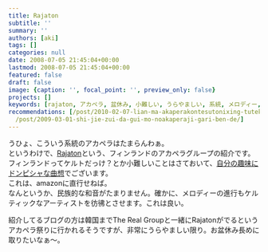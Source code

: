 ```yaml
---
title: Rajaton
subtitle: ''
summary: ''
authors: [aki]
tags: []
categories: null
date: 2008-07-05 21:45:04+00:00
lastmod: 2008-07-05 21:45:04+00:00
featured: false
draft: false
image: {caption: '', focal_point: '', preview_only: false}
projects: []
keywords: [rajaton, アカペラ, 盆休み, 小難しい, うらやましい, 系統, メロディー, 進行, 祭り, 韓国]
recommendations: [/post/2010-02-07-lian-ma-akaperakontesutonixing-tutekita/, /post/2009-08-12-masa-festazhong-zhi/,
  /post/2009-03-01-shi-jie-zui-da-gui-mo-noakaperaji-gari-ben-de/]
---
```

うひょ、こういう系統のアカペラはたまらんわぁ。  
というわけで、[Rajaton](http://acappellavillage.blog103.fc2.com/blog-category-15.html)という、フィンランドのアカペラグループの紹介です。  
フィンランドってケルトだっけ？とか小難しいことはさておいて、[自分の趣味にドンピシャな曲想](http://www.youtube.com/watch?v=aCzA6Ub4fA0)でございます。  
これは、amazonに直行せねば。  
なんというか、民族的な和音がたまりません。確かに、メロディーの進行もケルティックなアーティストを彷彿とさせます。これは良い。  
  
紹介してるブログの方は韓国までThe Real Groupと一緒にRajatonがでるというアカペラ祭りに行かれるそうですが、非常にうらやましい限り。お盆休み長めに取りたいなぁ〜。


